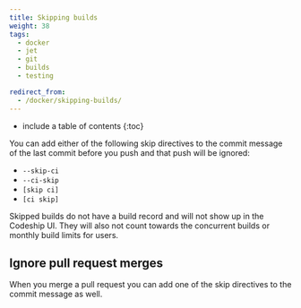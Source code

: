 ```yaml
---
title: Skipping builds
weight: 38
tags:
  - docker
  - jet
  - git
  - builds
  - testing

redirect_from:
  - /docker/skipping-builds/
---
```


* include a table of contents
{:toc}

You can add either of the following skip directives to the commit message of the last commit before you push and that push will be ignored:

* `--skip-ci`
* `--ci-skip`
* `[skip ci]`
* `[ci skip]`

Skipped builds do not have a build record and will not show up in the Codeship UI. They will also not count towards the concurrent builds or monthly build limits for users.

## Ignore pull request merges

When you merge a pull request you can add one of the skip directives to the commit message as well.

